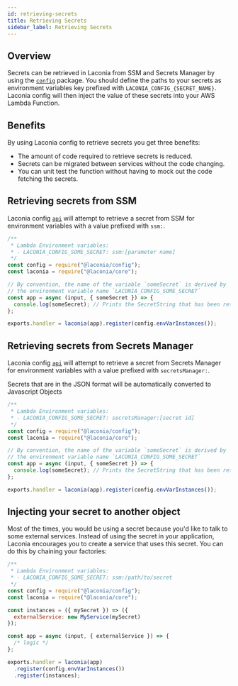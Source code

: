 ```yaml
---
id: retrieving-secrets
title: Retrieving Secrets
sidebar_label: Retrieving Secrets
---
```


## Overview

Secrets can be retrieved in Laconia from SSM and Secrets Manager by using
the [`config`](api/config.md) package. You should define the paths to your
secrets as environment variables key prefixed with `LACONIA_CONFIG_{SECRET_NAME}`.
Laconia config will then inject the value of these secrets into your AWS Lambda
Function.

## Benefits

By using Laconia config to retrieve secrets you get three benefits:

* The amount of code required to retrieve secrets is reduced.
* Secrets can be migrated between services without the code changing.
* You can unit test the function without having to mock out the code fetching the secrets.


## Retrieving secrets from SSM

Laconia config [`api`](api/config.md) will attempt to retrieve a secret from
SSM for environment variables with a value prefixed with `ssm:`.

```js
/**
 * Lambda Environment variables:
 * - LACONIA_CONFIG_SOME_SECRET: ssm:[parameter name]
 */
const config = require("@laconia/config");
const laconia = require("@laconia/core");

// By convention, the name of the variable `someSecret` is derived by
// the environment variable name `LACONIA_CONFIG_SOME_SECRET`
const app = async (input, { someSecret }) => {
  console.log(someSecret); // Prints the SecretString that has been retrieved from SSM
};

exports.handler = laconia(app).register(config.envVarInstances());
```

## Retrieving secrets from Secrets Manager

Laconia config [`api`](api/config.md) will attempt to retrieve a secret from
Secrets Manager for environment variables with a value prefixed with `secretsManager:`.

Secrets that are in the JSON format will be automatically converted to Javascript Objects

```js
/**
 * Lambda Environment variables:
 * - LACONIA_CONFIG_SOME_SECRET: secretsManager:[secret id]
 */
const config = require("@laconia/config");
const laconia = require("@laconia/core");

// By convention, the name of the variable `someSecret` is derived by
// the environment variable name `LACONIA_CONFIG_SOME_SECRET`
const app = async (input, { someSecret }) => {
  console.log(someSecret); // Prints the SecretString that has been retrieved from SSM
};

exports.handler = laconia(app).register(config.envVarInstances());
```

## Injecting your secret to another object

Most of the times, you would be using a secret because you'd like to talk to
some external services. Instead of using the secret in your application, Laconia
encourages you to create a service that uses this secret. You can do this by
chaining your factories:

```js
/**
 * Lambda Environment variables:
 * - LACONIA_CONFIG_SOME_SECRET: ssm:/path/to/secret
 */
const config = require("@laconia/config");
const laconia = require("@laconia/core");

const instances = ({ mySecret }) => ({
  externalService: new MyService(mySecret)
});

const app = async (input, { externalService }) => {
  /* logic */
};

exports.handler = laconia(app)
  .register(config.envVarInstances())
  .register(instances);
```
